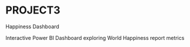 # PROJECT3
Happiness Dashboard

Interactive Power BI Dashboard exploring World Happiness report metrics
